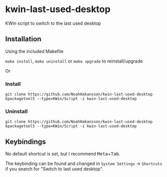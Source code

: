 # kwin-last-used-desktop

KWin script to switch to the last used desktop

## Installation

Using the included Makefile

`make install`, `make uninstall` or `make upgrade` to reinstall/upgrade

Or

### Install

```
git clone https://github.com/NoahHakansson/kwin-last-used-desktop
kpackagetool5 --type=KWin/Script -i kwin-last-used-desktop
```

### Uninstall

```
git clone https://github.com/NoahHakansson/kwin-last-used-desktop
kpackagetool5 --type=KWin/Script -i kwin-last-used-desktop
```

## Keybindings

No default shortcut is set, but I recommend <kbd>Meta</kbd>+<kbd>Tab</kbd>.

The keybinding can be found and changed in `System Settings` -> `Shortcuts` if you search for "Switch to last used desktop".

